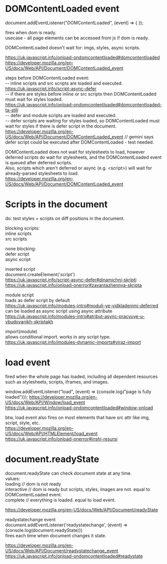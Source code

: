 # DOMContentLoaded event
document.addEventListener("DOMContentLoaded", (event) => { });  

fires when dom is ready.  
usecase - all page elements can be accessed from js if dom is ready.  

DOMContentLoaded doesn't wait for: imgs, styles, async scripts.  

https://uk.javascript.info/onload-ondomcontentloaded#domcontentloaded  
https://developer.mozilla.org/en-US/docs/Web/API/Document/DOMContentLoaded_event    

steps before DOMContentLoaded event:  
-- inline scripts and src scripts are loaded and executed.  
https://uk.javascript.info/script-async-defer  
-- if there are styles before inline or src scripts then DOMContentLoaded must wait for styles loaded.  
https://uk.javascript.info/onload-ondomcontentloaded#domcontentloaded-ta-stili  
-- defer and module scripts are loaded and executed.  
-- defer scripts are waiting for styles loaded, so DOMContentLoaded must wait for styles if there is defer script in the document.  
https://developer.mozilla.org/en-US/docs/Web/API/Document/DOMContentLoaded_event
// gemini says defer script could be executed after DOMContentLoaded - test needed.

DOMContentLoaded does not wait for stylesheets to load, however deferred scripts do wait for stylesheets, and the DOMContentLoaded event is queued after deferred scripts.  
Also, scripts which aren't deferred or async (e.g. \<script>) will wait for already-parsed stylesheets to load.  
https://developer.mozilla.org/en-US/docs/Web/API/Document/DOMContentLoaded_event


# Scripts in the document
do: test styles + scripts on diff positions in the document.

blocking scripts:  
inline scripts  
src scripts  

none blocking:  
defer script  
async script  

inserted script  
document.createElement('script')  
https://uk.javascript.info/script-async-defer#dinamichni-skripti  
https://uk.javascript.info/onload-onerror#zavantazhennya-skripta  

module script  
loads as defer script by default  
https://uk.javascript.info/modules-intro#moduli-ye-vidkladenimi-deferred  
can be loaded as async script using async attribute  
https://uk.javascript.info/modules-intro#atribut-async-pracyuye-u-vbudovanikh-skriptakh  

import(module)  
allows conditional import. works in any script type.  
https://uk.javascript.info/modules-dynamic-imports#viraz-import  


# load event
fired when the whole page has loaded, including all dependent resources such as stylesheets, scripts, iframes, and images.

window.addEventListener("load", (event) => {console.log("page is fully loaded")});
https://developer.mozilla.org/en-US/docs/Web/API/Window/load_event  
https://uk.javascript.info/onload-ondomcontentloaded#window-onload

btw, load event also fires on most elements that have src attr like img, script, style, etc.  
https://developer.mozilla.org/en-US/docs/Web/API/HTMLElement/load_event  
https://uk.javascript.info/onload-onerror#inshi-resursi  


# document.readyState
document.readyState can check document state at any time.  
values:  
loading // dom is not ready  
interactive // dom is ready but scripts, styles, images are not. equal to DOMContentLoaded event.  
complete // everything is loaded. equal to load event.  


https://developer.mozilla.org/en-US/docs/Web/API/Document/readyState

readystatechange event  
document.addEventListener('readystatechange', (event) => {console.log(document.readyState)})  
fires each time when document changes it state.

https://developer.mozilla.org/en-US/docs/Web/API/Document/readystatechange_event  
https://uk.javascript.info/onload-ondomcontentloaded#readystate  
